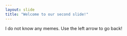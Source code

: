 ```yaml
---
layout: slide
title: "Welcome to our second slide!"
---
```

I do not know any memes.
Use the left arrow to go back!
